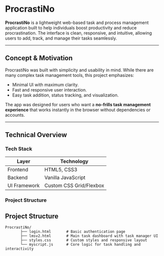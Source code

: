 # ProcrastiNo

**ProcrastiNo** is a lightweight web-based task and process management application built to help individuals boost productivity and reduce procrastination. The interface is clean, responsive, and intuitive, allowing users to add, track, and manage their tasks seamlessly.

---

## Concept & Motivation

ProcrastiNo was built with simplicity and usability in mind. While there are many complex task management tools, this project emphasizes:

- Minimal UI with maximum clarity.
- Fast and responsive user interaction.
- Easy task addition, status tracking, and visualization.

The app was designed for users who want a **no-frills task management experience** that works instantly in the browser without dependencies or accounts.

---

## Technical Overview

### Tech Stack

| Layer        | Technology          |
|--------------|---------------------|
| Frontend     | HTML5, CSS3         |
| Backend       | Vanilla JavaScript  |
| UI Framework | Custom CSS Grid/Flexbox |

### Project Structure

##  Project Structure

```plaintext
ProcrastiNo/
       ├── login.html       # Basic authentication page
       ├── lmsv2.html       # Main task dashboard with task manager UI
       ├── styles.css       # Custom styles and responsive layout
       └── myscript.js      # Core logic for task handling and interactivity
```


